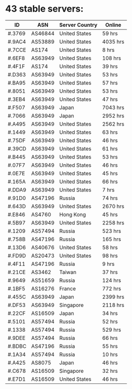# 43 stable servers:

| ID | ASN | Server Country | Online |
| ------ | ------ | ------ | ------ |
| #.3769 | AS46844 | United States | 59 hrs |
| #.9AC4 | AS53889 | United States | 4035 hrs |
| #.7CCE | AS174 | United States | 8 hrs |
| #.6EF8 | AS63949 | United States | 108 hrs |
| #.4F1F | AS174 | United States | 39 hrs |
| #.D363 | AS63949 | United States | 53 hrs |
| #.BA95 | AS63949 | United States | 57 hrs |
| #.8051 | AS63949 | United States | 53 hrs |
| #.3EB4 | AS63949 | United States | 47 hrs |
| #.F507 | AS63949 | Japan | 7043 hrs |
| #.7066 | AS63949 | Japan | 2952 hrs |
| #.A495 | AS63949 | United States | 2562 hrs |
| #.1449 | AS63949 | United States | 63 hrs |
| #.75DF | AS63949 | United States | 46 hrs |
| #.39CD | AS63949 | United States | 61 hrs |
| #.B445 | AS63949 | United States | 53 hrs |
| #.07F7 | AS63949 | United States | 46 hrs |
| #.0E7E | AS63949 | United States | 45 hrs |
| #.165A | AS63949 | United States | 66 hrs |
| #.DDA9 | AS63949 | United States | 7 hrs |
| #.91D0 | AS47196 | Russia | 74 hrs |
| #.643D | AS63949 | United States | 2670 hrs |
| #.E846 | AS4760 | Hong Kong | 45 hrs |
| #.5B97 | AS63949 | United States | 2258 hrs |
| #.1209 | AS57494 | Russia | 523 hrs |
| #.758B | AS47196 | Russia | 165 hrs |
| #.13D6 | AS40676 | United States | 58 hrs |
| #.FD9D | AS20473 | United States | 98 hrs |
| #.4F11 | AS47196 | Russia | 9 hrs |
| #.21CE | AS3462 | Taiwan | 37 hrs |
| #.9649 | AS51659 | Russia | 124 hrs |
| #.1BF5 | AS16276 | France | 772 hrs |
| #.455C | AS63949 | Japan | 2399 hrs |
| #.DF53 | AS63949 | Singapore | 2118 hrs |
| #.22CF | AS16509 | Japan | 34 hrs |
| #.5101 | AS57494 | Russia | 52 hrs |
| #.1338 | AS57494 | Russia | 529 hrs |
| #.9DEE | AS57494 | Russia | 66 hrs |
| #.BDBC | AS47196 | Russia | 55 hrs |
| #.1A34 | AS57494 | Russia | 10 hrs |
| #.A425 | AS8075 | Japan | 46 hrs |
| #.C678 | AS16509 | Singapore | 32 hrs |
| #.E7D1 | AS16509 | United States | 46 hrs |

